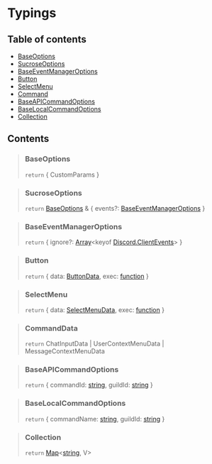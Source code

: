 # Typings

## Table of contents

- [BaseOptions](#baseoptions)
- [SucroseOptions](#baseoptions)
- [BaseEventManagerOptions](#baseeventmanageroptions)
- [Button](#button)
- [SelectMenu](#selectmenu)
- [Command](#commanddata)
- [BaseAPICommandOptions](#baseapicommandoptions)
- [BaseLocalCommandOptions](#baselocalcommandoptions)
- [Collection](#collection)

## Contents

> ### BaseOptions
>
> `return` { CustomParams }

> ### SucroseOptions
>
> `return` [BaseOptions](#baseoptions) & { events?: [BaseEventManagerOptions](#baseeventmanageroptions) }

> ### BaseEventManagerOptions
>
> `return` { ignore?: [Array](https://developer.mozilla.org/fr/docs/Web/JavaScript/Reference/Global_Objects/Array)<keyof [Discord.ClientEvents](https://discord.js.org/#/docs/discord.js/stable/class/Client)> }

> ### Button
>
> `return` { data: [ButtonData](https://discord.js.org/#/docs/discord.js/stable/typedef/MessageButtonOptions), exec: [function](https://developer.mozilla.org/fr/docs/Web/JavaScript/Reference/Global_Objects/Function) }

> ### SelectMenu
>
> `return` { data: [SelectMenuData](https://discord.js.org/#/docs/discord.js/stable/typedef/MessageSelectOption), exec: [function](https://developer.mozilla.org/fr/docs/Web/JavaScript/Reference/Global_Objects/Function) }

> ### CommandData
>
> `return` ChatInputData | UserContextMenuData | MessageContextMenuData

> ### BaseAPICommandOptions
>
> `return` { commandId: [string](https://developer.mozilla.org/fr/docs/Web/JavaScript/Reference/Global_Objects/String), guildId: [string](https://developer.mozilla.org/fr/docs/Web/JavaScript/Reference/Global_Objects/String) }

> ### BaseLocalCommandOptions
>
> `return` { commandName: [string](https://developer.mozilla.org/fr/docs/Web/JavaScript/Reference/Global_Objects/String), guildId: [string](https://developer.mozilla.org/fr/docs/Web/JavaScript/Reference/Global_Objects/String) }

> ### Collection
>
> `return` [Map](developer.mozilla.org/fr/docs/Web/JavaScript/Reference/Global_Objects/Map)<[string](https://developer.mozilla.org/fr/docs/Web/JavaScript/Reference/Global_Objects/String), V>
